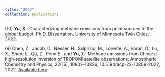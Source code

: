 ```yaml
---
title: "2022"
collection: publications
---
```

(10) **Yu, X.**: Characterizing methane emissions from point sources to the global budget. Ph.D. Dissertation, University of Minnesota Twin Cities, 2022.

(9) Chen, Z., Jacob, D., Nesser, H., Sulprizio, M., Lorente, A., Varon, D., Lu, X., Shen, L., Qu, Z., Penn E., and **Yu, X.**: Methane emissions from China: a high-resolution inversion of TROPOMI satellite observations, Atmospheric Chemistry and Physics, 22(16), 10809–10826, 10.5194/acp-22-10809-2022, 2022. [Available here](https://acp.copernicus.org/articles/22/10809/2022)
